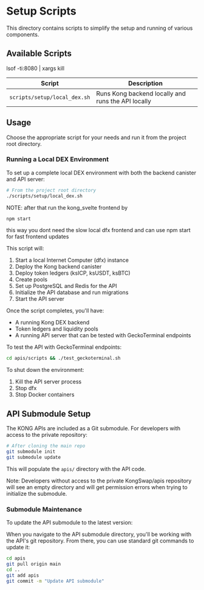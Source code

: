# Setup Scripts

This directory contains scripts to simplify the setup and running of various components.

## Available Scripts
lsof -ti:8080 | xargs kill


| Script | Description |
|--------|-------------|
| `scripts/setup/local_dex.sh` | Runs Kong backend locally and runs the API locally |

## Usage

Choose the appropriate script for your needs and run it from the project root directory.

### Running a Local DEX Environment

To set up a complete local DEX environment with both the backend canister and API server:

```bash
# From the project root directory
./scripts/setup/local_dex.sh
```

NOTE: after that run the kong_svelte frontend by
```bash
npm start
```

this way you dont need the slow local dfx frontend and can use npm start for fast frontend updates

This script will:
1. Start a local Internet Computer (dfx) instance
2. Deploy the Kong backend canister
3. Deploy token ledgers (ksICP, ksUSDT, ksBTC)
4. Create pools
5. Set up PostgreSQL and Redis for the API
6. Initialize the API database and run migrations
7. Start the API server

Once the script completes, you'll have:
- A running Kong DEX backend
- Token ledgers and liquidity pools
- A running API server that can be tested with GeckoTerminal endpoints

To test the API with GeckoTerminal endpoints:
```bash
cd apis/scripts && ./test_geckoterminal.sh
```

To shut down the environment:
1. Kill the API server process
2. Stop dfx
3. Stop Docker containers

## API Submodule Setup

The KONG APIs are included as a Git submodule. For developers with access to the private repository:

```bash
# After cloning the main repo
git submodule init
git submodule update
```

This will populate the `apis/` directory with the API code.

Note: Developers without access to the private KongSwap/apis repository will see an empty directory and will get permission errors when trying to initialize the submodule.

### Submodule Maintenance
To update the API submodule to the latest version:

When you navigate to the API submodule directory, you'll be working with the API's git repository. From there, you can use standard git commands to update it:
```bash
cd apis
git pull origin main
cd ..
git add apis
git commit -m "Update API submodule"
```
